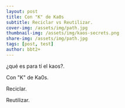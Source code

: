 ```yaml
---
layout: post
title: Con "K" de Ka0s
subtitle: Reciclar vs Reutilizar.
cover-img: /assets/img/path.jpg
thumbnail-img: /assets/img/kaos-secrets.png
share-img: /assets/img/path.jpg
tags: [post, test]
author: bbt2+
---
```


¿qué es para tí el kaos?.

Con "K" de Ka0s.

Reciclar.

Reutilizar.
